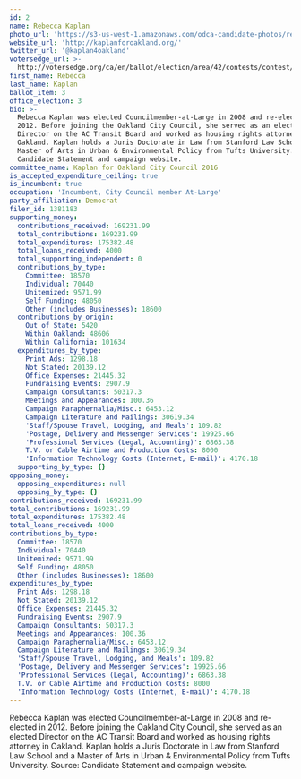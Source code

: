 ```yaml
---
id: 2
name: Rebecca Kaplan
photo_url: 'https://s3-us-west-1.amazonaws.com/odca-candidate-photos/rebecca-kaplan.png'
website_url: 'http://kaplanforoakland.org/'
twitter_url: '@kaplan4oakland'
votersedge_url: >-
  http://votersedge.org/ca/en/ballot/election/area/42/contests/contest/13234/candidate/130751?&county=Alameda%20County&election_authority_id=1
first_name: Rebecca
last_name: Kaplan
ballot_item: 3
office_election: 3
bio: >-
  Rebecca Kaplan was elected Councilmember-at-Large in 2008 and re-elected in
  2012. Before joining the Oakland City Council, she served as an elected
  Director on the AC Transit Board and worked as housing rights attorney in
  Oakland. Kaplan holds a Juris Doctorate in Law from Stanford Law School and a
  Master of Arts in Urban & Environmental Policy from Tufts University. Source:
  Candidate Statement and campaign website.
committee_name: Kaplan for Oakland City Council 2016
is_accepted_expenditure_ceiling: true
is_incumbent: true
occupation: 'Incumbent, City Council member At-Large'
party_affiliation: Democrat
filer_id: 1381183
supporting_money:
  contributions_received: 169231.99
  total_contributions: 169231.99
  total_expenditures: 175382.48
  total_loans_received: 4000
  total_supporting_independent: 0
  contributions_by_type:
    Committee: 18570
    Individual: 70440
    Unitemized: 9571.99
    Self Funding: 48050
    Other (includes Businesses): 18600
  contributions_by_origin:
    Out of State: 5420
    Within Oakland: 48606
    Within California: 101634
  expenditures_by_type:
    Print Ads: 1298.18
    Not Stated: 20139.12
    Office Expenses: 21445.32
    Fundraising Events: 2907.9
    Campaign Consultants: 50317.3
    Meetings and Appearances: 100.36
    Campaign Paraphernalia/Misc.: 6453.12
    Campaign Literature and Mailings: 30619.34
    'Staff/Spouse Travel, Lodging, and Meals': 109.82
    'Postage, Delivery and Messenger Services': 19925.66
    'Professional Services (Legal, Accounting)': 6863.38
    T.V. or Cable Airtime and Production Costs: 8000
    'Information Technology Costs (Internet, E-mail)': 4170.18
  supporting_by_type: {}
opposing_money:
  opposing_expenditures: null
  opposing_by_type: {}
contributions_received: 169231.99
total_contributions: 169231.99
total_expenditures: 175382.48
total_loans_received: 4000
contributions_by_type:
  Committee: 18570
  Individual: 70440
  Unitemized: 9571.99
  Self Funding: 48050
  Other (includes Businesses): 18600
expenditures_by_type:
  Print Ads: 1298.18
  Not Stated: 20139.12
  Office Expenses: 21445.32
  Fundraising Events: 2907.9
  Campaign Consultants: 50317.3
  Meetings and Appearances: 100.36
  Campaign Paraphernalia/Misc.: 6453.12
  Campaign Literature and Mailings: 30619.34
  'Staff/Spouse Travel, Lodging, and Meals': 109.82
  'Postage, Delivery and Messenger Services': 19925.66
  'Professional Services (Legal, Accounting)': 6863.38
  T.V. or Cable Airtime and Production Costs: 8000
  'Information Technology Costs (Internet, E-mail)': 4170.18
---
```

Rebecca Kaplan was elected Councilmember-at-Large in 2008 and re-elected in 2012. Before joining the Oakland City Council, she served as an elected Director on the AC Transit Board and worked as housing rights attorney in Oakland. Kaplan holds a Juris Doctorate in Law from Stanford Law School and a Master of Arts in Urban & Environmental Policy from Tufts University. Source: Candidate Statement and campaign website.